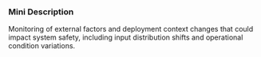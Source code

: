 ### Mini Description

Monitoring of external factors and deployment context changes that could impact system safety, including input distribution shifts and operational condition variations.
